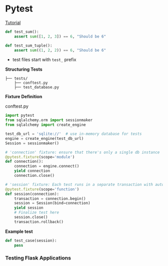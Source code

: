 # Pytest

[Tutorial](https://www.guru99.com/pytest-tutorial.html)

```python
def test_sum():
    assert sum([1, 2, 3]) == 6, "Should be 6"

def test_sum_tuple():
    assert sum((1, 2, 2)) == 6, "Should be 6"
```



- test files start with `test_` prefix



**Structuring Tests**

```
├── tests/
    ├── conftest.py
    ├── test_database.py
```



**Fixture Definition**

conftest.py

```python
import pytest
from sqlalchemy.orm import sessionmaker
from sqlalchemy import create_engine

test_db_url = 'sqlite://'  # use in-memory database for tests
engine = create_engine(test_db_url)
Session = sessionmaker()

# 'connection' fixture: ensure that there's only a single db instance
@pytest.fixture(scope='module')
def connection():
    connection = engine.connect()
    yield connection
    connection.close()

# 'session' fixture: Each test runs in a separate transaction with automatic cleanup
@pytest.fixture(scope='function')
def session(connection):
    transaction = connection.begin()
    session = Session(bind=connection)
    yield session
    # Finalize test here
    session.close()
    transaction.rollback()
```



**Example test**

```python
def test_case(session):
    pass
```



### Testing Flask Applications

